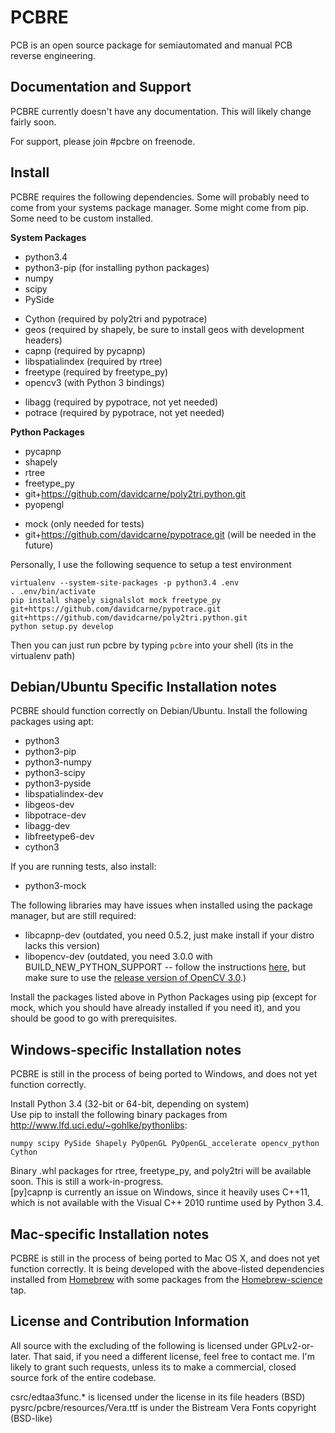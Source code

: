 # PCBRE

PCB is an open source package for semiautomated and manual PCB reverse engineering.

## Documentation and Support

PCBRE currently doesn't have any documentation. This will likely change fairly soon.

For support, please join #pcbre on freenode.

## Install

PCBRE requires the following dependencies. Some will probably need to come from your systems package manager. Some might come from pip. Some need to be custom installed.

**System Packages**

- python3.4
- python3-pip (for installing python packages)
- numpy
- scipy
- PySide

<!-- begin list -->
- Cython (required by poly2tri and pypotrace)
- geos (required by shapely, be sure to install geos with development headers)
- capnp (required by pycapnp)
- libspatialindex (required by rtree)
- freetype (required by freetype_py)
- opencv3 (with Python 3 bindings)

<!-- begin list -->
- libagg (required by pypotrace, not yet needed)
- potrace (required by pypotrace, not yet needed)

**Python Packages**

- pycapnp
- shapely
- rtree
- freetype\_py
- git+https://github.com/davidcarne/poly2tri.python.git
- pyopengl

<!-- begin list -->
- mock (only needed for tests)
- git+https://github.com/davidcarne/pypotrace.git (will be needed in the future)

Personally, I use the following sequence to setup a test environment

    virtualenv --system-site-packages -p python3.4 .env
    . .env/bin/activate
    pip install shapely signalslot mock freetype_py git+https://github.com/davidcarne/pypotrace.git git+https://github.com/davidcarne/poly2tri.python.git
    python setup.py develop

Then you can just run pcbre by typing `pcbre` into your shell (its in the virtualenv path)

## Debian/Ubuntu Specific Installation notes

PCBRE should function correctly on Debian/Ubuntu.
Install the following packages using apt:

- python3
- python3-pip
- python3-numpy
- python3-scipy
- python3-pyside
- libspatialindex-dev
- libgeos-dev
- libpotrace-dev
- libagg-dev
- libfreetype6-dev
- cython3

If you are running tests, also install:

- python3-mock

The following libraries may have issues when installed using the package manager, but are still required:

- libcapnp-dev (outdated, you need 0.5.2, just make install if your distro lacks this version)
- libopencv-dev (outdated, you need 3.0.0 with BUILD_NEW_PYTHON_SUPPORT -- follow the instructions [here](http://rodrigoberriel.com/2014/10/installing-opencv-3-0-0-on-ubuntu-14-04/), but make sure to use the [release version of OpenCV 3.0](http://opencv.org/downloads.html).)

Install the packages listed above in Python Packages using pip (except for mock, which you should have already installed if you need it), and you should be good to go with prerequisites.


## Windows-specific Installation notes

PCBRE is still in the process of being ported to Windows, and does not yet function correctly.

Install Python 3.4 (32-bit or 64-bit, depending on system)  
Use pip to install the following binary packages from http://www.lfd.uci.edu/~gohlke/pythonlibs:

    numpy scipy PySide Shapely PyOpenGL PyOpenGL_accelerate opencv_python Cython

Binary .whl packages for rtree, freetype_py, and poly2tri will be available soon. This is still a work-in-progress.  
[py]capnp is currently an issue on Windows, since it heavily uses C++11, which is not available with the Visual C++ 2010 runtime used by Python 3.4.

## Mac-specific Installation notes

PCBRE is still in the process of being ported to Mac OS X, and does not yet function correctly. It is being developed with the above-listed dependencies installed from [Homebrew](http://brew.sh) with some packages from the [Homebrew-science](https://github.com/Homebrew/homebrew-science) tap.


## License and Contribution Information

All source with the excluding of the following is licensed under GPLv2-or-later. That said, if you need a different license, feel free to contact me. I'm likely to grant such requests, unless its to make a commercial, closed source fork of the entire codebase.

csrc/edtaa3func.\*  is licensed under the license in its file headers (BSD)
pysrc/pcbre/resources/Vera.ttf is under the Bistream Vera Fonts copyright (BSD-like)
